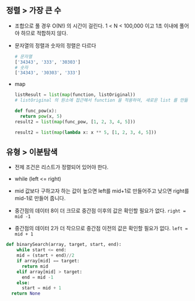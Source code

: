 ## 정렬 > 가장 큰 수

- 조합으로 풀 경우 O(N!) 의 시간이 걸린다. 1 < N < 100,000 이고 1초 이내에 풀어야 하므로 적합하지 않다.

- 문자열의 정렬과 숫자의 정렬은 다르다

  ```python
  # 문자열
  ['34343', '333', '30303']
  # 숫자
  ['34343', '30303', '333']
  ```

- map

  ```python
  listResult = list(map(function, listOriginal))
  # listOriginal 의 원소에 접근해서 function 을 적용하여, 새로운 list 를 만듦
  
  def func_pow(x): 
    return pow(x, 5) 
  result2 = list(map(func_pow, [1, 2, 3, 4, 5]))
  
  result2 = list(map(lambda x: x ** 5, [1, 2, 3, 4, 5]))
  ```

  

## 유형 > 이분탐색

- 전제 조건은 리스트가 정렬되어 있어야 한다.
- while (left <= right)

- mid 값보다 구하고자 하는 값이 높으면 left를 mid+1로 만들어주고 낮으면 right를 mid-1로 만들어 줍니다. 
- 중간점의 데이터 8이 더 크므로 중간점 이후의 값은 확인할 필요가 없다. `right = mid -1`
- 중간점의 데이터 2가 더 작으므로 중간점 이전의 값은 확인할 필요가 없다. `left = mid + 1`

```python
def binarySearch(array, target, start, end):
	while start <= end:
    mid = (start + end)//2
    if array[mid] == target:
      return mid
    elif array[mid] > target:
      end = mid -1
    else:
      start = mid + 1
  return None 
```

